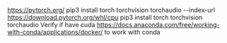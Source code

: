 

https://pytorch.org/
pip3 install torch torchvision torchaudio --index-url https://download.pytorch.org/whl/cpu
pip3 install torch torchvision torchaudio
Verify if have cuda
https://docs.anaconda.com/free/working-with-conda/applications/docker/ to work with conda
